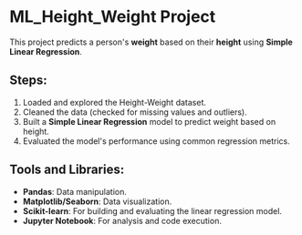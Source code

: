 # ML_Height_Weight Project

This project predicts a person's **weight** based on their **height** using **Simple Linear Regression**.

## Steps:
1. Loaded and explored the Height-Weight dataset.
2. Cleaned the data (checked for missing values and outliers).
3. Built a **Simple Linear Regression** model to predict weight based on height.
4. Evaluated the model's performance using common regression metrics.

## Tools and Libraries:
- **Pandas**: Data manipulation.
- **Matplotlib/Seaborn**: Data visualization.
- **Scikit-learn**: For building and evaluating the linear regression model.
- **Jupyter Notebook**: For analysis and code execution.


